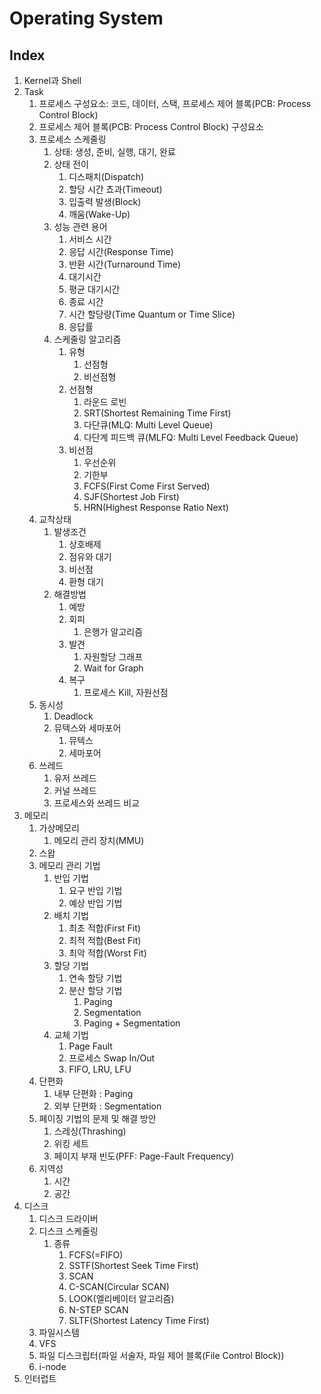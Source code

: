 # Operating System

## Index
1. Kernel과 Shell
2. Task
   1. 프로세스 구성요소: 코드, 데이터, 스택, 프로세스 제어 블록(PCB: Process Control Block)
   2. 프로세스 제어 블록(PCB: Process Control Block) 구성요소
   3. 프로세스 스케줄링
      1. 상태: 생성, 준비, 실행, 대기, 완료
      2. 상태 전이
         1. 디스패치(Dispatch)
         2. 할당 시간 쵸과(Timeout)
         3. 입출력 발생(Block)
         4. 깨움(Wake-Up)
      3. 성능 관련 용어
         1. 서비스 시간
         2. 응답 시간(Response Time)
         3. 반환 시간(Turnaround Time)
         4. 대기시간
         5. 평균 대기시간
         6. 종료 시간
         7. 시간 할당량(Time Quantum or Time Slice)
         8. 응답률
      4. 스케줄링 알고리즘
         1. 유형
            1. 선점형
            2. 비선점형
         2. 선점형
            1. 라운드 로빈
            2. SRT(Shortest Remaining Time First)
            3. 다단큐(MLQ: Multi Level Queue)
            4. 다단계 피드백 큐(MLFQ: Multi Level Feedback Queue)
         3. 비선점
            1. 우선순위
            2. 기한부
            3. FCFS(First Come First Served)
            4. SJF(Shortest Job First)
            5. HRN(Highest Response Ratio Next)
   4. 교착상태
      1. 발생조건
         1. 상호배제
         2. 점유와 대기
         3. 비선점
         4. 환형 대기
      2. 해결방법
         1. 예방
         2. 회피
            1. 은행가 알고리즘
         3. 발견
            1. 자원할당 그래프
            2. Wait for Graph
         4. 복구
            1. 프로세스 Kill, 자원선점
   5. 동시성
      1. Deadlock
      2. 뮤텍스와 세마포어
         1. 뮤텍스
         2. 세마포어
   6. 쓰레드
      1. 유저 쓰레드
      2. 커널 쓰레드
      3. 프로세스와 쓰레드 비교
3. 메모리
   1. 가상메모리
      1. 메모리 관리 장치(MMU)
   2. 스왑
   3. 메모리 관리 기법
      1. 반입 기법
         1. 요구 반입 기법
         2. 예상 반입 기법
      2. 배치 기법
         1. 최초 적합(First Fit)
         2. 최적 적합(Best Fit)
         3. 최악 적합(Worst Fit)
      3. 할당 기법
         1. 연속 할당 기법
         2. 분산 할당 기법
            1. Paging
            2. Segmentation
            3. Paging + Segmentation
      4. 교체 기법
         1. Page Fault
         2. 프로세스 Swap In/Out
         3. FIFO, LRU, LFU
   4. 단편화
      1. 내부 단편화 : Paging
      2. 외부 단편화 : Segmentation
   5. 페이징 기법의 문제 및 해결 방안
      1. 스레싱(Thrashing)
      2. 위킹 세트
      3. 페이지 부재 빈도(PFF: Page-Fault Frequency)
   6. 지역성
      1. 시간
      2. 공간
4. 디스크
   1. 디스크 드라이버
   2. 디스크 스케줄링
      1. 종류
         1. FCFS(=FIFO)
         2. SSTF(Shortest Seek Time First)
         3. SCAN
         4. C-SCAN(Circular SCAN)
         5. LOOK(엘리베이터 알고리즘)
         6. N-STEP SCAN
         7. SLTF(Shortest Latency Time First)
   3. 파일시스템
   4. VFS
   5. 파일 디스크립터(파일 서술자, 파일 제어 블록(File Control Block))
   6. i-node
5. 인터럽트